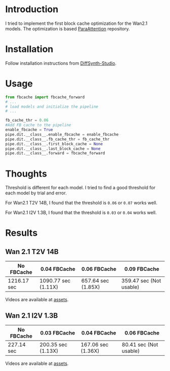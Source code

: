 # Introduction

I tried to implement the first block cache optimization for the Wan2.1 models. The optimization is based [ParaAttention](https://github.com/chengzeyi/ParaAttention) repository.

# Installation

Follow installation instructions from [DiffSynth-Studio](https://github.com/modelscope/DiffSynth-Studio).

# Usage

```python
from fbcache import fbcache_forward
# ...
# load models and initialize the pipeline
# ...

fb_cache_thr = 0.06
#Add FB cache to the pipeline
enable_fbcache = True
pipe.dit.__class__.enable_fbcache = enable_fbcache
pipe.dit.__class__.fb_cache_thr = fb_cache_thr
pipe.dit.__class__.first_block_cache = None
pipe.dit.__class__.last_block_cache = None
pipe.dit.__class__.forward = fbcache_forward
```

# Thoughts

Threshold is different for each model. I tried to find a good threshold for each model by trial and error.

For Wan2.1 T2V 14B, I found that the threshold is `0.06` or `0.07` works well.

For Wan2.1 I2V 1.3B, I found that the threshold is `0.03` or `0.04` works well.

# Results

## Wan 2.1 T2V 14B

| No FBCache | 0.04 FBCache | 0.06 FBCache | 0.09 FBCache |
|---|---|---|---|
| 1216.17 sec | 1090.77 sec (1.11X) | 657.64 sec (1.85X) | 359.47 sec (Not usable) |
Videos are available at [assets](https://github.com/testdummyvt/diffsynth-wan-cache/tree/refs/heads/main/assets).


## Wan 2.1 I2V 1.3B

| No FBCache | 0.03 FBCache | 0.04 FBCache | 0.06 FBCache |
|---|---|---|---|
| 227.14 sec | 200.35 sec (1.13X) | 167.06 sec (1.36X) | 80.41 sec (Not usable) |
Videos are available at [assets](https://github.com/testdummyvt/diffsynth-wan-cache/tree/refs/heads/main/assets).
